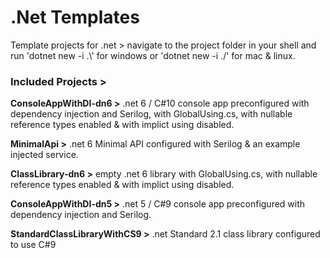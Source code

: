 # .Net Templates
Template projects for .net > navigate to the project folder in your shell and run 'dotnet new -i .\\' for windows or 'dotnet new -i ./' for mac & linux.

### Included Projects >

**ConsoleAppWithDI-dn6 >** .net 6 / C#10 console app preconfigured with dependency injection and Serilog, with GlobalUsing.cs, with nullable reference types enabled & with implict using disabled.

**MinimalApi >** .net 6 Minimal API configured with Serilog & an example injected service.

**ClassLibrary-dn6 >** empty .net 6 library with GlobalUsing.cs, with nullable reference types enabled & with implict using disabled.



**ConsoleAppWithDI-dn5 >** .net 5 / C#9 console app preconfigured with dependency injection and Serilog.

**StandardClassLibraryWithCS9 >** .net Standard 2.1 class library configured to use C#9

